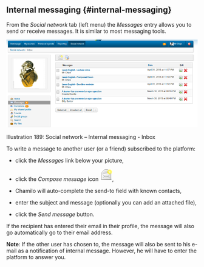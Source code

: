 ## Internal messaging {#internal-messaging}

From the _Social network_ tab (left menu) the _Messages_ entry allows you to send or receive messages. It is similar to most messaging tools.

![](../assets/images257.png)

Illustration 189: Social network – Internal messaging - Inbox

To write a message to another user (or a friend) subscribed to the platform:

*   click the _Messages_ link below your picture,

*   click the _Compose message_ icon ![](../assets/graphics338.png),

*   Chamilo will auto-complete the send-to field with known contacts,

*   enter the subject and message (optionally you can add an attached file),

*   click the _Send message_ button.

If the recipient has entered their email in their profile, the message will also go automatically go to their email address.

**Note**: If the other user has chosen to, the message will also be sent to his e-mail as a notification of internal message. However, he will have to enter the platform to answer you.